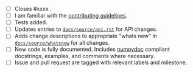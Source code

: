 <!-- Thank you for your contribution! The following items must be addressed before the code can be merged. Please don't hesitate to ask for help if you're unsure of how to accomplish any of the items. Feel free to remove check-list items that aren't relevant to your change -->

  - [ ] Closes #xxxx .
  - [ ] I am familiar with the [contributing guidelines](https://solarforecastarbiter-core.readthedocs.io/en/latest/contributing.html).
  - [ ] Tests added.
  - [ ] Updates entries to [`docs/source/api.rst`](https://github.com/SolarArbiter/solarforecastarbiter-core/blob/master/docs/source/api.rst) for API changes.
  - [ ] Adds change descriptions to appropriate "whats new" in [`docs/source/whatsnew`](https://github.com/SolarArbiter/solarforecastarbiter-core/tree/master/docs/source/whatsnew) for all changes.
  - [ ] New code is fully documented. Includes [numpydoc](https://numpydoc.readthedocs.io/en/latest/format.html) compliant docstrings, examples, and comments where necessary.
  - [ ] Issue and pull request are tagged with relevant labels and milestone.

<!--
Brief description of the problem and proposed solution (if not already fully described in the issue linked to above): -->
